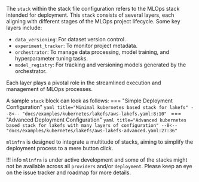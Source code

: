 The `stack` within the stack file configuration refers to the MLOps stack intended for deployment. This `stack` consists of several layers, each aligning with different stages of the MLOps project lifecycle. Some key layers include:

- `data_versioning`: For dataset version control.
- `experiment_tracker`: To monitor project metadata.
- `orchestrator`: To manage data processing, model training, and hyperparameter tuning tasks.
- `model_registry`: For tracking and versioning models generated by the orchestrator.

Each layer plays a pivotal role in the streamlined execution and management of MLOps processes.

A sample `stack` block can look as follows:
=== "Simple Deployment Configuration"
    ```yaml title="Minimal kubernetes based stack for lakefs"
    --8<-- "docs/examples/kubernetes/lakefs/aws-lakefs.yaml:8:10"
    ```
=== "Advanced Deployment Configuration"
    ```yaml title="Advanced kubernetes based stack for lakefs with many layers of configuration"
    --8<-- "docs/examples/kubernetes/lakefs/aws-lakefs-advanced.yaml:27:36"
    ```

`mlinfra` is designed to integrate a multitude of stacks, aiming to simplify the deployment process to a mere button click.


!!! info
    `mlinfra` is under active development and some of the stacks might not be available across all `providers` and/or `deployment`. Please keep an eye on the issue tracker and roadmap for more details.
